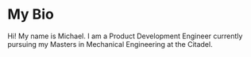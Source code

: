 # My Bio
Hi! My name is Michael. I am a Product Development Engineer currently pursuing my Masters in Mechanical Engineering at the Citadel.
